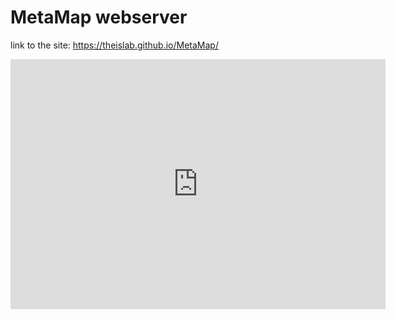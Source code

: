 # MetaMap webserver

link to the site: https://theislab.github.io/MetaMap/

<iframe width="600" height="400" seamless frameborder="0" scrolling="no" src="http://146.107.176.18:3838/MetaMap/R/" ></iframe>
